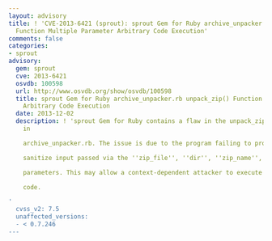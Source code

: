 ```yaml
---
layout: advisory
title: ! 'CVE-2013-6421 (sprout): sprout Gem for Ruby archive_unpacker.rb unpack_zip()
  Function Multiple Parameter Arbitrary Code Execution'
comments: false
categories:
- sprout
advisory:
  gem: sprout
  cve: 2013-6421
  osvdb: 100598
  url: http://www.osvdb.org/show/osvdb/100598
  title: sprout Gem for Ruby archive_unpacker.rb unpack_zip() Function Multiple Parameter
    Arbitrary Code Execution
  date: 2013-12-02
  description: ! 'sprout Gem for Ruby contains a flaw in the unpack_zip() function
    in

    archive_unpacker.rb. The issue is due to the program failing to properly

    sanitize input passed via the ''zip_file'', ''dir'', ''zip_name'', and ''output''

    parameters. This may allow a context-dependent attacker to execute arbitrary

    code.

'
  cvss_v2: 7.5
  unaffected_versions:
  - < 0.7.246
---
```

